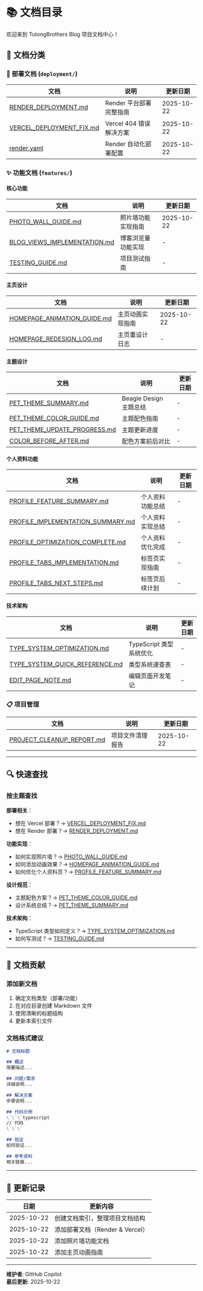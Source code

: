 # 📚 文档目录

欢迎来到 TutongBrothers Blog 项目文档中心！

## 📂 文档分类

### 🚀 部署文档 (`deployment/`)

| 文档 | 说明 | 更新日期 |
|------|------|----------|
| [RENDER_DEPLOYMENT.md](deployment/RENDER_DEPLOYMENT.md) | Render 平台部署完整指南 | 2025-10-22 |
| [VERCEL_DEPLOYMENT_FIX.md](deployment/VERCEL_DEPLOYMENT_FIX.md) | Vercel 404 错误解决方案 | 2025-10-22 |
| [render.yaml](deployment/render.yaml) | Render 自动化部署配置 | 2025-10-22 |

### ✨ 功能文档 (`features/`)

#### 核心功能
| 文档 | 说明 | 更新日期 |
|------|------|----------|
| [PHOTO_WALL_GUIDE.md](features/PHOTO_WALL_GUIDE.md) | 照片墙功能实现指南 | 2025-10-22 |
| [BLOG_VIEWS_IMPLEMENTATION.md](features/BLOG_VIEWS_IMPLEMENTATION.md) | 博客浏览量功能实现 | - |
| [TESTING_GUIDE.md](features/TESTING_GUIDE.md) | 项目测试指南 | - |

#### 主页设计
| 文档 | 说明 | 更新日期 |
|------|------|----------|
| [HOMEPAGE_ANIMATION_GUIDE.md](features/HOMEPAGE_ANIMATION_GUIDE.md) | 主页动画实现指南 | 2025-10-22 |
| [HOMEPAGE_REDESIGN_LOG.md](features/HOMEPAGE_REDESIGN_LOG.md) | 主页重设计日志 | - |

#### 主题设计
| 文档 | 说明 | 更新日期 |
|------|------|----------|
| [PET_THEME_SUMMARY.md](features/PET_THEME_SUMMARY.md) | Beagle Design 主题总结 | - |
| [PET_THEME_COLOR_GUIDE.md](features/PET_THEME_COLOR_GUIDE.md) | 主题配色指南 | - |
| [PET_THEME_UPDATE_PROGRESS.md](features/PET_THEME_UPDATE_PROGRESS.md) | 主题更新进度 | - |
| [COLOR_BEFORE_AFTER.md](features/COLOR_BEFORE_AFTER.md) | 配色方案前后对比 | - |

#### 个人资料功能
| 文档 | 说明 | 更新日期 |
|------|------|----------|
| [PROFILE_FEATURE_SUMMARY.md](features/PROFILE_FEATURE_SUMMARY.md) | 个人资料功能总结 | - |
| [PROFILE_IMPLEMENTATION_SUMMARY.md](features/PROFILE_IMPLEMENTATION_SUMMARY.md) | 个人资料实现总结 | - |
| [PROFILE_OPTIMIZATION_COMPLETE.md](features/PROFILE_OPTIMIZATION_COMPLETE.md) | 个人资料优化完成 | - |
| [PROFILE_TABS_IMPLEMENTATION.md](features/PROFILE_TABS_IMPLEMENTATION.md) | 标签页实现指南 | - |
| [PROFILE_TABS_NEXT_STEPS.md](features/PROFILE_TABS_NEXT_STEPS.md) | 标签页后续计划 | - |

#### 技术架构
| 文档 | 说明 | 更新日期 |
|------|------|----------|
| [TYPE_SYSTEM_OPTIMIZATION.md](features/TYPE_SYSTEM_OPTIMIZATION.md) | TypeScript 类型系统优化 | - |
| [TYPE_SYSTEM_QUICK_REFERENCE.md](features/TYPE_SYSTEM_QUICK_REFERENCE.md) | 类型系统速查表 | - |
| [EDIT_PAGE_NOTE.md](features/EDIT_PAGE_NOTE.md) | 编辑页面开发笔记 | - |

### 📋 项目管理

| 文档 | 说明 | 更新日期 |
|------|------|----------|
| [PROJECT_CLEANUP_REPORT.md](PROJECT_CLEANUP_REPORT.md) | 项目文件清理报告 | 2025-10-22 |

---

## 🔍 快速查找

### 按主题查找

**部署相关**：
- 想在 Vercel 部署？→ [VERCEL_DEPLOYMENT_FIX.md](deployment/VERCEL_DEPLOYMENT_FIX.md)
- 想在 Render 部署？→ [RENDER_DEPLOYMENT.md](deployment/RENDER_DEPLOYMENT.md)

**功能实现**：
- 如何实现照片墙？→ [PHOTO_WALL_GUIDE.md](features/PHOTO_WALL_GUIDE.md)
- 如何添加动画效果？→ [HOMEPAGE_ANIMATION_GUIDE.md](features/HOMEPAGE_ANIMATION_GUIDE.md)
- 如何优化个人资料页？→ [PROFILE_FEATURE_SUMMARY.md](features/PROFILE_FEATURE_SUMMARY.md)

**设计规范**：
- 主题配色方案？→ [PET_THEME_COLOR_GUIDE.md](features/PET_THEME_COLOR_GUIDE.md)
- 设计系统总结？→ [PET_THEME_SUMMARY.md](features/PET_THEME_SUMMARY.md)

**技术架构**：
- TypeScript 类型如何定义？→ [TYPE_SYSTEM_OPTIMIZATION.md](features/TYPE_SYSTEM_OPTIMIZATION.md)
- 如何写测试？→ [TESTING_GUIDE.md](features/TESTING_GUIDE.md)

---

## 📝 文档贡献

### 添加新文档

1. 确定文档类型（部署/功能）
2. 在对应目录创建 Markdown 文件
3. 使用清晰的标题结构
4. 更新本索引文件

### 文档格式建议

```markdown
# 文档标题

## 概述
简要描述...

## 问题/需求
详细说明...

## 解决方案
步骤说明...

## 代码示例
\`\`\`typescript
// 代码
\`\`\`

## 验证
如何验证...

## 参考资料
相关链接...
```

---

## 🔄 更新记录

| 日期 | 更新内容 |
|------|----------|
| 2025-10-22 | 创建文档索引，整理项目文档结构 |
| 2025-10-22 | 添加部署文档（Render & Vercel） |
| 2025-10-22 | 添加照片墙功能文档 |
| 2025-10-22 | 添加主页动画指南 |

---

**维护者**: GitHub Copilot  
**最后更新**: 2025-10-22

